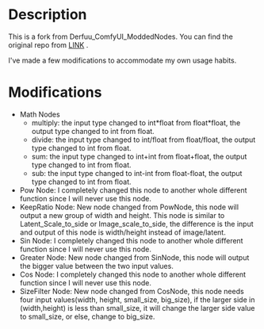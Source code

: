 # Description

This is a fork from Derfuu_ComfyUI_ModdedNodes. You can find the original repo from [LINK](https://github.com/Derfuu/Derfuu_ComfyUI_ModdedNodes) .

I've made a few modifications to accommodate my own usage habits.

# Modifications
- Math Nodes
  - multiply: the input type changed to int\*float from float\*float, the output type changed to int from float.
  - divide: the input type changed to int/float from float/float, the output type changed to int from float.
  - sum: the input type changed to int+int from float+float, the output type changed to int from float.
  - sub: the input type changed to int-int from float-float, the output type changed to int from float.
- Pow Node: I completely changed this node to another whole different function since I will never use this node.
- KeepRatio Node: New node changed from PowNode, this node will output a new group of width and height. This node is similar to Latent_Scale_to_side or Image_scale_to_side, the difference is the input and output of this node is width/height instead of image/latent.
- Sin Node: I completely changed this node to another whole different function since I will never use this node.
- Greater Node: New node changed from SinNode, this node will output the bigger value between the two input values.
- Cos Node: I completely changed this node to another whole different function since I will never use this node.
- SizeFilter Node: New node changed from CosNode, this node needs four input values(width, height, small_size, big_size), if the larger side in (width,height) is less than small_size, it will change the larger side value to small_size, or else, change to big_size.
